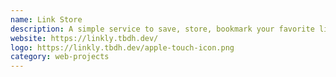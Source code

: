 ```yaml
---
name: Link Store
description: A simple service to save, store, bookmark your favorite links
website: https://linkly.tbdh.dev/
logo: https://linkly.tbdh.dev/apple-touch-icon.png
category: web-projects
---
```

